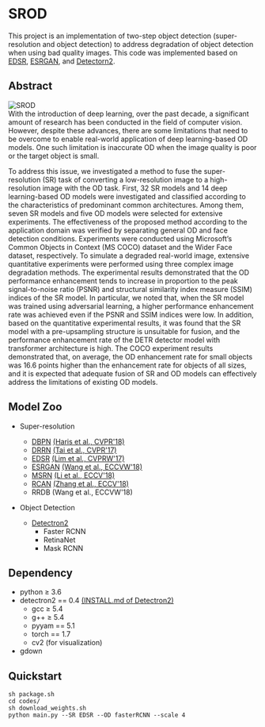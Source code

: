 # SROD
This project is an implementation of two-step object detection (super-resolution and object detection) to address degradation of object detection when using bad quality images. This code was implemented based on [EDSR](https://github.com/sanghyun-son/EDSR-PyTorch), [ESRGAN](https://github.com/xinntao/ESRGAN), and [Detectorn2](https://github.com/facebookresearch/detectron2).

## Abstract
![SROD](https://user-images.githubusercontent.com/44395361/113983961-871f9b80-9885-11eb-910c-d89ebe729399.png)
<br/>
With the introduction of deep learning, over the past decade, a significant amount of research has been conducted in the field of computer vision. However, despite these advances, there are some limitations that need to be overcome to enable real-world application of deep learning-based OD models. One such limitation is inaccurate OD when the image quality is poor or the target object is small.

To address this issue, we investigated a method to fuse the super-resolution (SR) task of converting a low-resolution image to a high-resolution image with the OD task. First, 32 SR models and 14 deep learning-based OD models were investigated and classified according to the characteristics of predominant common architectures. Among them, seven SR models and five OD models were selected for extensive experiments. The effectiveness of the proposed method according to the application domain was verified by separating general OD and face detection conditions. Experiments were conducted using Microsoft’s Common Objects in Context (MS COCO) dataset and the Wider Face dataset, respectively. To simulate a degraded real-world image, extensive quantitative experiments were performed using three complex image degradation methods. The experimental results demonstrated that the OD performance enhancement tends to increase in proportion to the peak signal-to-noise ratio (PSNR) and structural similarity index measure (SSIM) indices of the SR model. In particular, we noted that, when the SR model was trained using adversarial learning, a higher performance enhancement rate was achieved even if the PSNR and SSIM indices were low. In addition, based on the quantitative experimental results, it was found that the SR model with a pre-upsampling structure is unsuitable for fusion, and the performance enhancement rate of the DETR detector model with transformer architecture is high. The COCO experiment results demonstrated that, on average, the OD enhancement rate for small objects was 16.6 points higher than the enhancement rate for objects of all sizes, and it is expected that adequate fusion of SR and OD models can effectively address the limitations of existing OD models.

## Model Zoo
- Super-resolution
  -  [DBPN](https://github.com/alterzero/DBPN-Pytorch) [(Haris et al., CVPR'18)](https://alterzero.github.io/projects/DBPN_cvpr2018_final.pdf)
  -  [DRRN](https://github.com/tyshiwo/DRRN_CVPR17) [(Tai et al., CVPR'17)](http://cvlab.cse.msu.edu/pdfs/Tai_Yang_Liu_CVPR2017.pdf)
  -  [EDSR](https://github.com/sanghyun-son/EDSR-PyTorch) [(Lim et al., CVPRW'17)](https://openaccess.thecvf.com/content_cvpr_2017_workshops/w12/papers/Lim_Enhanced_Deep_Residual_CVPR_2017_paper.pdf)
  -  [ESRGAN](https://github.com/xinntao/ESRGAN) [(Wang et al., ECCVW'18)](https://openaccess.thecvf.com/content_ECCVW_2018/papers/11133/Wang_ESRGAN_Enhanced_Super-Resolution_Generative_Adversarial_Networks_ECCVW_2018_paper.pdf)
  -  [MSRN](https://github.com/MIVRC/MSRN-PyTorch) [(Li et al., ECCV'18)](https://openaccess.thecvf.com/content_ECCV_2018/papers/Juncheng_Li_Multi-scale_Residual_Network_ECCV_2018_paper.pdf)
  -  [RCAN](https://github.com/yulunzhang/RCAN) [(Zhang et al., ECCV'18)](https://openaccess.thecvf.com/content_ECCV_2018/papers/Yulun_Zhang_Image_Super-Resolution_Using_ECCV_2018_paper.pdf)
  -  RRDB (Wang et al., ECCVW'18)

- Object Detection
  -  [Detectron2](https://github.com/facebookresearch/detectron2/blob/master/MODEL_ZOO.md)
     - Faster RCNN
     - RetinaNet
     - Mask RCNN

## Dependency
- python ≥ 3.6
- detectron2 == 0.4 [(INSTALL.md of Detectron2)](https://github.com/facebookresearch/detectron2/blob/master/INSTALL.md)
  - gcc ≥ 5.4
  - g++ ≥ 5.4
  - pyyam == 5.1
  - torch == 1.7
  - cv2 (for visualization)
- gdown


## Quickstart
```{bash}
sh package.sh
cd codes/
sh download_weights.sh
python main.py --SR EDSR --OD fasterRCNN --scale 4
```
